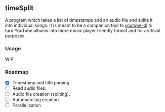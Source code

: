timeSplit
---
A program which takes a list of timestamps and an audio file and splits it into
individual songs. It is meant to be a companion tool to
[youtube-dl](https://youtube-dl.org/) to turn YouTube albums into more music
player friendly format and for archival purposes.

### Usage
WIP

### Roadmap
- [x] Timestamp and title parsing.
- [ ] Read audio files.
- [ ] Audio file creation (spliting).
- [ ] Automatic tag creation.
- [ ] Parallelisation
